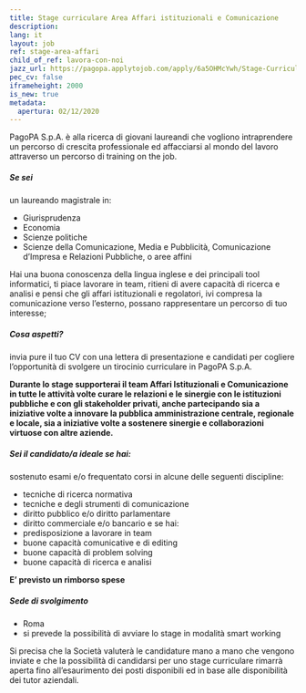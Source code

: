 ```yaml
---
title: Stage curriculare Area Affari istituzionali e Comunicazione
description:
lang: it
layout: job
ref: stage-area-affari
child_of_ref: lavora-con-noi
jazz_url: https://pagopa.applytojob.com/apply/6a5OHMcYwh/Stage-Curriculare-Area-Affari-Istituzionali-E-Comunicazione
pec_cv: false
iframeheight: 2000
is_new: true
metadata:
  apertura: 02/12/2020
---
```


PagoPA S.p.A. è alla ricerca di giovani laureandi che vogliono intraprendere un percorso di crescita professionale ed affacciarsi al mondo del lavoro attraverso un percorso di training on the job.

##### Se sei

un laureando magistrale in:

- Giurisprudenza
- Economia
- Scienze politiche
- Scienze della Comunicazione, Media e Pubblicità, Comunicazione d’Impresa e Relazioni Pubbliche, o aree affini

Hai una buona conoscenza della lingua inglese e dei principali tool informatici, ti piace lavorare in team, ritieni di avere capacità di ricerca e analisi e pensi che gli affari istituzionali e regolatori, ivi compresa la comunicazione verso l’esterno, possano rappresentare un percorso di tuo interesse;

##### Cosa aspetti?

invia pure il tuo CV con una lettera di presentazione e candidati per cogliere l’opportunità di svolgere un tirocinio curriculare in PagoPA S.p.A.

**Durante lo stage supporterai il team Affari Istituzionali e Comunicazione in tutte le attività volte curare le relazioni e le sinergie con le istituzioni pubbliche e con gli stakeholder privati, anche partecipando sia a iniziative volte a innovare la pubblica amministrazione centrale, regionale e locale, sia a iniziative volte a sostenere sinergie e collaborazioni virtuose con altre aziende.**

##### Sei il candidato/a ideale se hai:

sostenuto esami e/o frequentato corsi in alcune delle seguenti discipline:

- tecniche di ricerca normativa
- tecniche e degli strumenti di comunicazione
- diritto pubblico e/o diritto parlamentare
- diritto commerciale e/o bancario
  e se hai:
- predisposizione a lavorare in team
- buone capacità comunicative e di editing
- buone capacità di problem solving
- buone capacità di ricerca e analisi

**E’ previsto un rimborso spese**

##### Sede di svolgimento

- Roma
- si prevede la possibilità di avviare lo stage in modalità smart working

Si precisa che la Società valuterà le candidature mano a mano che vengono inviate e che la possibilità di candidarsi per uno stage curriculare rimarrà aperta fino all’esaurimento dei posti disponibili ed in base alle disponibilità dei tutor aziendali.
